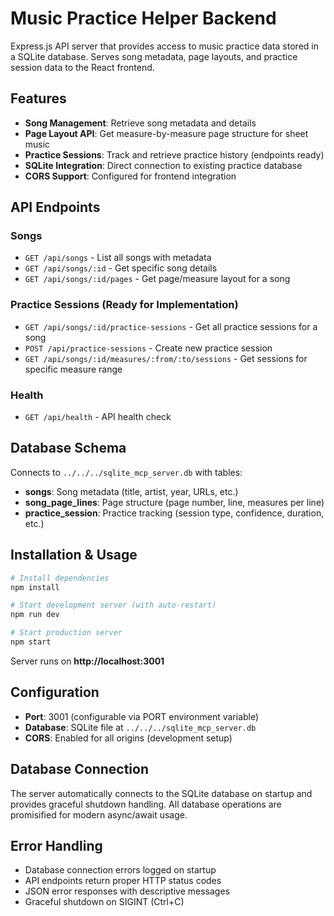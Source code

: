# Music Practice Helper Backend

Express.js API server that provides access to music practice data stored in a SQLite database. Serves song metadata, page layouts, and practice session data to the React frontend.

## Features

- **Song Management**: Retrieve song metadata and details
- **Page Layout API**: Get measure-by-measure page structure for sheet music
- **Practice Sessions**: Track and retrieve practice history (endpoints ready)
- **SQLite Integration**: Direct connection to existing practice database
- **CORS Support**: Configured for frontend integration

## API Endpoints

### Songs
- `GET /api/songs` - List all songs with metadata
- `GET /api/songs/:id` - Get specific song details
- `GET /api/songs/:id/pages` - Get page/measure layout for a song

### Practice Sessions (Ready for Implementation)
- `GET /api/songs/:id/practice-sessions` - Get all practice sessions for a song
- `POST /api/practice-sessions` - Create new practice session
- `GET /api/songs/:id/measures/:from/:to/sessions` - Get sessions for specific measure range

### Health
- `GET /api/health` - API health check

## Database Schema

Connects to `../../../sqlite_mcp_server.db` with tables:
- **songs**: Song metadata (title, artist, year, URLs, etc.)
- **song_page_lines**: Page structure (page number, line, measures per line)
- **practice_session**: Practice tracking (session type, confidence, duration, etc.)

## Installation & Usage

```bash
# Install dependencies
npm install

# Start development server (with auto-restart)
npm run dev

# Start production server
npm start
```

Server runs on **http://localhost:3001**

## Configuration

- **Port**: 3001 (configurable via PORT environment variable)
- **Database**: SQLite file at `../../../sqlite_mcp_server.db`
- **CORS**: Enabled for all origins (development setup)

## Database Connection

The server automatically connects to the SQLite database on startup and provides graceful shutdown handling. All database operations are promisified for modern async/await usage.

## Error Handling

- Database connection errors logged on startup
- API endpoints return proper HTTP status codes
- JSON error responses with descriptive messages
- Graceful shutdown on SIGINT (Ctrl+C)